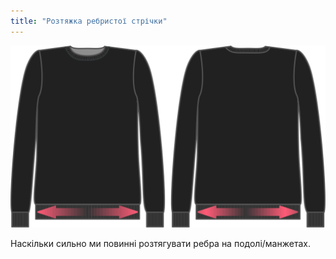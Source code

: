```yaml
---
title: "Розтяжка ребристої стрічки"
---
```


![Розтяжка ребристої стрічки](ribbingstretch.svg)

Наскільки сильно ми повинні розтягувати ребра на подолі/манжетах.




